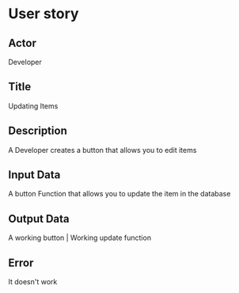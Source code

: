 # User story

## Actor
Developer

## Title
Updating Items

## Description
A Developer creates a button that allows you to edit items

## Input Data
A button
Function that allows you to update the item in the database

## Output Data
A working button | Working update function

## Error
It doesn't work
